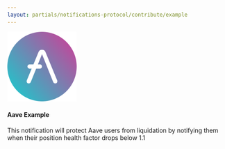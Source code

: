```yaml
---
layout: partials/notifications-protocol/contribute/example
---
```


![](/assets/img/notifications-protocol/integrations/aave.svg)

#### Aave Example

This notification will protect Aave users from liquidation by notifying them when their position health factor drops below 1.1
